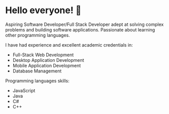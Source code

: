 # Hello everyone! 👋

<!--
**corpzbrideee02/corpzbrideee02** is a ✨ _special_ ✨ repository because its `README.md` (this file) appears on your GitHub profile.

Here are some ideas to get you started:

- 🔭 I’m currently working on ...
- 🌱 I’m currently learning ...
- 👯 I’m looking to collaborate on ...
- 🤔 I’m looking for help with ...
- 💬 Ask me about ...
- 📫 How to reach me: ...
- 😄 Pronouns: ...
- ⚡ Fun fact: ...
-->

Aspiring Software Developer/Full Stack Developer adept at solving complex problems and building software applications. 
Passionate about learning other programming languages. 

I have had experience and excellent academic credentials in:
* Full-Stack Web Development
* Desktop Application Development
* Mobile Application Development
* Database Management 

Programming languages skills:
* JavaScript
* Java 
* C#
* C++

